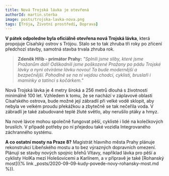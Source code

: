 ```yaml
---
title: Nová Trojská lávka je otevřená
authorId: martin.sterba
image: posts/trojska-lavka-nova.png
tags: [Trója, Životní prostředí, Doprava]
---
```


**V pátek odpoledne byla oficiálně otevřena nová Trojská lávka**, která propojuje Císařský ostrov s Trójou. Stalo se to tak zhruba tři roky po zřícení předchozí stavby, samotná stavba trvala zhruba rok.

> **Zdeněk Hřib - primátor Prahy:** *"Splnili jsme sliby, které jsme Pražanům dali! Odškodnili jsme poškozené Pražany po pádu Trojské lávky a nyní otvíráme lávku novou! Ta bude modernější a bezpečnější. Pohodlně se na ní vejdou chodci, cyklisti, bruslaři i maminky a tatínci s kočárkem."*

Nová Trojská lávka je 4 metry široká a 256 metrů dlouhá s životností minimálně 100 let. Vzhledem k tomu, že se nachází v záplavové oblasti Císařského ostrova, bude možné její zábradlí při velké vodě sklopit, aby nebyla ve velkém proudu překážkou a zbytečně se tak nečeřila voda. V zábradlí je také zabudované teplé žluté světlo, aby nerušilo ptáky a hmyz.

Na nové lávce mohou společně fungovat pěší, cyklisté i lidé na kolečkových bruslích. V případě potřeby po ní přejedou také vozidla Integrovaného záchranného systému.

**A co ostatní mosty na Praze 8?** Magistrát hlavního města Prahy plánuje rekonstrukci Libeňského mostu a to bez výrazných dopravních omezení. Plánují se stavby nových spojnic břehů Vltavy, například lávka pro pěší a cyklisty HolKa mezi Holešovicemi a Karlínem, a v přípravě je také [Rohanský most]({% link _posts/2020-09-09-kudy-povede-novy-rohansky-most.md %}).
